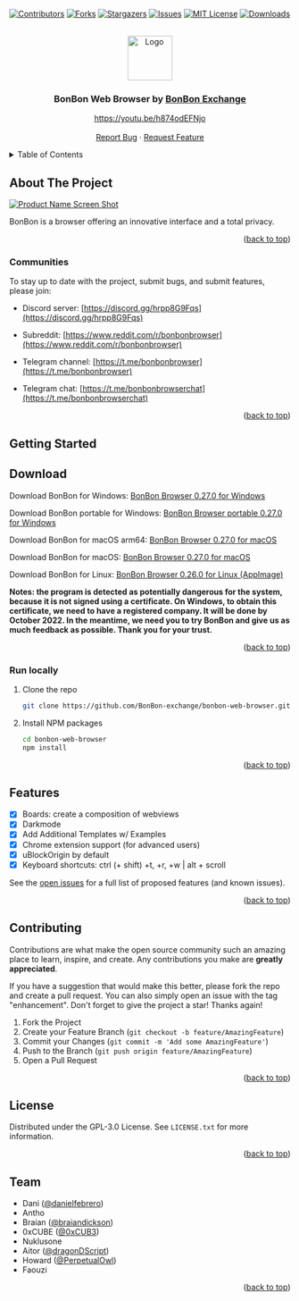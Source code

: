 <div id="top"></div>

[![Contributors][contributors-shield]][contributors-url]
[![Forks][forks-shield]][forks-url]
[![Stargazers][stars-shield]][stars-url]
[![Issues][issues-shield]][issues-url]
[![MIT License][license-shield]][license-url]
[![Downloads][downloads-shield]][downloads-url]

<!-- PROJECT LOGO -->
<br />
<div align="center">
    <a href="https://bonbon.exchange" target="_blank"><img src="https://raw.githubusercontent.com/BonBon-exchange/bonbon-web-browser/main/assets/icon.png" alt="Logo" width="80" height="80"></a>

  <h3 align="center">BonBon Web Browser by <a href="https://bonbon.exchange">BonBon Exchange</h3>

  <p align="center">
    <a href="https://youtu.be/h874odEFNjo" target="_blank">https://youtu.be/h874odEFNjo</a>
    <br />
    <br />
    <a href="https://github.com/BonBon-exchange/bonbon-web-browser/issues/new?assignees=&labels=bug&template=1-Bug_report.md">Report Bug</a>
    ·
    <a href="https://github.com/BonBon-exchange/bonbon-web-browser/issues/new?assignees=&labels=enhancement&template=3-Feature_request.md">Request Feature</a>
  </p>
</div>

<!-- TABLE OF CONTENTS -->
<details>
  <summary>Table of Contents</summary>
  <ol>
    <li>
      <a href="#about-the-project">About The Project</a>
      <ul>
        <li><a href="#communities">Communities</a></li>
      </ul>
    </li>
    <li>
      <a href="#getting-started">Getting Started</a>
      <ul>
        <li><a href="#download">Download</a></li>
        <li><a href="#run-locally">Run locally</a></li>
      </ul>
    </li>
    <li><a href="#features">Features</a></li>
    <li><a href="#contributing">Contributing</a></li>
    <li><a href="#license">License</a></li>
    <li><a href="#team">Team</a></li>
  </ol>
</details>

<!-- ABOUT THE PROJECT -->

## About The Project

[![Product Name Screen Shot][product-screenshot]](https://github.com/BonBon-exchange/bonbon-web-browser)

BonBon is a browser offering an innovative interface and a total privacy.

<p align="right">(<a href="#top">back to top</a>)</p>

### Communities

To stay up to date with the project, submit bugs, and submit features, please join:

- Discord server: [https://discord.gg/hrpp8G9Fqs](https://discord.gg/hrpp8G9Fqs)

- Subreddit: [https://www.reddit.com/r/bonbonbrowser](https://www.reddit.com/r/bonbonbrowser)

- Telegram channel: [https://t.me/bonbonbrowser](https://t.me/bonbonbrowser)

- Telegram chat: [https://t.me/bonbonbrowserchat](https://t.me/bonbonbrowserchat)

<p align="right">(<a href="#top">back to top</a>)</p>

<!-- GETTING STARTED -->

## Getting Started

## Download

Download BonBon for Windows: [BonBon Browser 0.27.0 for Windows](https://github.com/BonBon-exchange/bonbon-web-browser/releases/download/v0.27.0/BonBon.Setup.0.27.0.exe)

Download BonBon portable for Windows: [BonBon Browser portable 0.27.0 for Windows](https://github.com/BonBon-exchange/bonbon-web-browser/releases/download/v0.27.0/BonBon.Browser.-.portable.exe)

Download BonBon for macOS arm64: [BonBon Browser 0.27.0 for macOS](https://github.com/BonBon-exchange/bonbon-web-browser/releases/download/v0.27.0/BonBon-0.27.0-arm64.dmg)

Download BonBon for macOS: [BonBon Browser 0.27.0 for macOS](https://github.com/BonBon-exchange/bonbon-web-browser/releases/download/v0.27.0/BonBon-0.27.0.dmg)

Download BonBon for Linux: [BonBon Browser 0.26.0 for Linux (AppImage)](https://github.com/BonBon-exchange/bonbon-web-browser/releases/download/v0.26.0/BonBon-0.26.0.AppImage)

**Notes: the program is detected as potentially dangerous for the system, because it is not signed using a certificate. On Windows, to obtain this certificate, we need to have a registered company. It will be done by October 2022. In the meantime, we need you to try BonBon and give us as much feedback as possible. Thank you for your trust.**

<p align="right">(<a href="#top">back to top</a>)</p>

### Run locally

1. Clone the repo
   ```sh
   git clone https://github.com/BonBon-exchange/bonbon-web-browser.git
   ```
2. Install NPM packages
   ```sh
   cd bonbon-web-browser
   npm install
   ```

<p align="right">(<a href="#top">back to top</a>)</p>

## Features

- [x] Boards: create a composition of webviews
- [x] Darkmode
- [x] Add Additional Templates w/ Examples
- [x] Chrome extension support (for advanced users)
- [x] uBlockOrigin by default
- [x] Keyboard shortcuts: ctrl (+ shift) +t, +r, +w | alt + scroll

See the [open issues](https://github.com/BonBon-exchange/bonbon-web-browser/issues) for a full list of proposed features (and known issues).

<p align="right">(<a href="#top">back to top</a>)</p>

<!-- CONTRIBUTING -->

## Contributing

Contributions are what make the open source community such an amazing place to learn, inspire, and create. Any contributions you make are **greatly appreciated**.

If you have a suggestion that would make this better, please fork the repo and create a pull request. You can also simply open an issue with the tag "enhancement".
Don't forget to give the project a star! Thanks again!

1. Fork the Project
2. Create your Feature Branch (`git checkout -b feature/AmazingFeature`)
3. Commit your Changes (`git commit -m 'Add some AmazingFeature'`)
4. Push to the Branch (`git push origin feature/AmazingFeature`)
5. Open a Pull Request

<p align="right">(<a href="#top">back to top</a>)</p>

<!-- LICENSE -->

## License

Distributed under the GPL-3.0 License. See `LICENSE.txt` for more information.

<p align="right">(<a href="#top">back to top</a>)</p>

<!-- CONTACT -->

## Team

- Dani ([@danielfebrero](https://github.com/danielfebrero))
- Antho
- Braian ([@braiandickson](https://github.com/braiandickson))
- 0xCUBE ([@0xCUB3](https://github.com/0xCUB3))
- Nuklusone
- Aitor ([@dragonDScript](https://github.com/dragonDScript))
- Howard ([@PerpetualOwl](https://github.com/PerpetualOwl))
- Faouzi

<p align="right">(<a href="#top">back to top</a>)</p>

[contributors-shield]: https://img.shields.io/github/contributors/BonBon-exchange/bonbon-web-browser.svg?style=for-the-badge
[contributors-url]: https://github.com/BonBon-exchange/bonbon-web-browser/graphs/contributors
[downloads-shield]: https://img.shields.io/github/downloads/BonBon-exchange/bonbon-web-browser/total.svg?style=for-the-badge
[downloads-url]: https://github.com/BonBon-exchange/bonbon-web-browser/releases
[forks-shield]: https://img.shields.io/github/forks/BonBon-exchange/bonbon-web-browser.svg?style=for-the-badge
[forks-url]: https://github.com/BonBon-exchange/bonbon-web-browser/network/members
[stars-shield]: https://img.shields.io/github/stars/BonBon-exchange/bonbon-web-browser.svg?style=for-the-badge
[stars-url]: https://github.com/BonBon-exchange/bonbon-web-browser/stargazers
[issues-shield]: https://img.shields.io/github/issues/BonBon-exchange/bonbon-web-browser.svg?style=for-the-badge
[issues-url]: https://github.com/BonBon-exchange/bonbon-web-browser/issues
[license-shield]: https://img.shields.io/github/license/BonBon-exchange/bonbon-web-browser.svg?style=for-the-badge
[license-url]: https://github.com/BonBon-exchange/bonbon-web-browser/blob/master/LICENSE.txt
[product-screenshot]: https://media.giphy.com/media/P9hq4y6F1ijINhE6kf/giphy.gif
